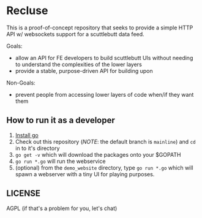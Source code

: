 # Recluse

This is a proof-of-concept repository that seeks to provide a simple
HTTP API w/ websockets support for a scuttlebutt data feed.

Goals:
- allow an API for FE developers to build scuttlebutt UIs without needing to understand the complexities of the lower layers
- provide a stable, purpose-driven API for building upon

Non-Goals:
- prevent people from accessing lower layers of code when/if they want them


## How to run it as a developer

1. [Install go](https://golang.org/dl/)
2. Check out this repository (*NOTE*: the default branch is `mainline`) and `cd` in to it's directory
3. `go get -v` which will download the packages onto your $GOPATH
4. `go run *.go` will run the webservice
5. (optional) from the `demo_website` directory, type `go run *.go` which will spawn a webserver with a tiny UI for playing purposes.

## LICENSE

AGPL (if that's a problem for you, let's chat)
